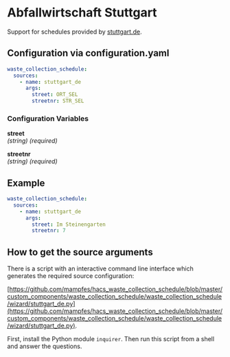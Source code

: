 # Abfallwirtschaft Stuttgart

Support for schedules provided by [stuttgart.de](https://service.stuttgart.de/lhs-services/aws/).

## Configuration via configuration.yaml

```yaml
waste_collection_schedule:
  sources:
    - name: stuttgart_de
      args:
        street: ORT_SEL
        streetnr: STR_SEL
```

### Configuration Variables

**street**<br>
*(string) (required)*

**streetnr**<br>
*(string) (required)*

## Example

```yaml
waste_collection_schedule:
  sources:
    - name: stuttgart_de
      args:
        street: Im Steinengarten
        streetnr: 7
```

## How to get the source arguments

There is a script with an interactive command line interface which generates the required source configuration:

[https://github.com/mampfes/hacs_waste_collection_schedule/blob/master/custom_components/waste_collection_schedule/waste_collection_schedule/wizard/stuttgart_de.py](https://github.com/mampfes/hacs_waste_collection_schedule/blob/master/custom_components/waste_collection_schedule/waste_collection_schedule/wizard/stuttgart_de.py).

First, install the Python module `inquirer`. Then run this script from a shell and answer the questions.
